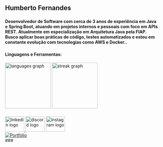 
<h2 align="left">Humberto Fernandes</h2>

###

<h4 align="left">Desenvolvedor de Software com cerca de 3 anos de experiência em Java e Spring Boot, atuando em projetos internos e pessoais com foco em APIs REST. Atualmente em especialização em Arquitetura Java pela FIAP. Busco aplicar boas práticas de código, testes automatizados e estou em constante evolução com tecnologias como AWS e Docker..</h4>

###

<h4 align="left">Linguagens e Ferramentas:</h4>


<div align="left">
  <img src="https://github-readme-stats.vercel.app/api/top-langs?username=HumbertoFernandes7&locale=en&hide_title=false&layout=compact&card_width=320&langs_count=5&theme=dracula&hide_border=false&order=2" height="150" alt="languages graph"  />
  <img src="https://streak-stats.demolab.com?user=HumbertoFernandes7&locale=en&mode=daily&theme=dracula&hide_border=false&border_radius=5&order=3" height="150" alt="streak graph"  />
</div>

###

<div align="left">
  <a href="https://www.linkedin.com/in/humberto-fernandes-9a4599234/" target="_blank">
    <img src="https://raw.githubusercontent.com/maurodesouza/profile-readme-generator/master/src/assets/icons/social/linkedin/default.svg" width="63" height="50" alt="linkedin logo"  />
  </a>
  <img src="https://raw.githubusercontent.com/maurodesouza/profile-readme-generator/master/src/assets/icons/social/discord/default.svg" width="63" height="50" alt="discord logo"  />
  <img src="https://raw.githubusercontent.com/maurodesouza/profile-readme-generator/master/src/assets/icons/social/instagram/default.svg" width="63" height="50" alt="instagram logo"  />
</div>

<div align="left">
  <a href="https://humbertofernandes7.github.io/portfolio/" target="_blank">
    <img src="https://img.shields.io/badge/Portfólio-000?style=for-the-badge&logo=github&logoColor=white" alt="Portfólio">
  </a>
</div>
###
